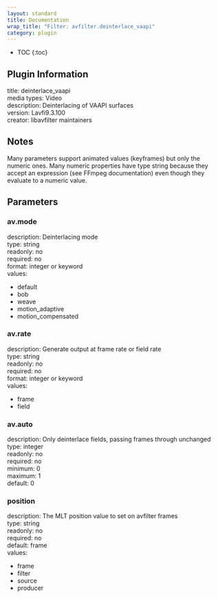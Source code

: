 ```yaml
---
layout: standard
title: Documentation
wrap_title: "Filter: avfilter.deinterlace_vaapi"
category: plugin
---
```

* TOC
{:toc}

## Plugin Information

title: deinterlace_vaapi  
media types:
Video  
description: Deinterlacing of VAAPI surfaces  
version: Lavfi9.3.100  
creator: libavfilter maintainers  

## Notes

Many parameters support animated values (keyframes) but only the numeric ones. Many numeric properties have type string because they accept an expression (see FFmpeg documentation) even though they evaluate to a numeric value.

## Parameters

### av.mode

  
description:
Deinterlacing mode  
type: string  
readonly: no  
required: no  
format: integer or keyword  
values:  

* default
* bob
* weave
* motion_adaptive
* motion_compensated

### av.rate

  
description:
Generate output at frame rate or field rate  
type: string  
readonly: no  
required: no  
format: integer or keyword  
values:  

* frame
* field

### av.auto

  
description:
Only deinterlace fields, passing frames through unchanged  
type: integer  
readonly: no  
required: no  
minimum: 0  
maximum: 1  
default: 0  

### position

  
description:
The MLT position value to set on avfilter frames  
type: string  
readonly: no  
required: no  
default: frame  
values:  

* frame
* filter
* source
* producer

